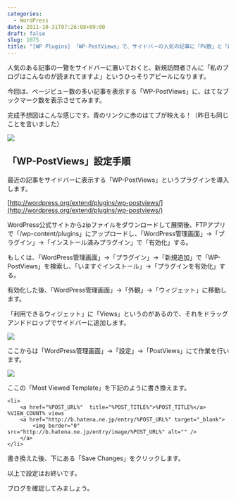 ```yaml
---
categories:
  - WordPress
date: 2011-10-31T07:26:08+09:00
draft: false
slug: 1075
title: "[WP Plugins] 「WP-PostViews」で、サイドバーの人気の記事に「PV数」と「はてなブックマーク数」を表示する"
---
```


人気のある記事の一覽をサイドバーに置いておくと、新規訪問者さんに「私のブログはこんなのが読まれてますよ」というひっそりアピールになります。

今回は、ページビュー数の多い記事を表示する「WP-PostViews」に、はてなブックマーク数を表示させてみます。

完成予想図はこんな感じです。青のリンクに赤のはてブが映える！（昨日も同じことを言いました）

![](/images/2011/10/1075_1.jpg)

## 「WP-PostViews」設定手順

最近の記事をサイドバーに表示する「WP-PostViews」というプラグインを導入します。

[http://wordpress.org/extend/plugins/wp-postviews/](http://wordpress.org/extend/plugins/wp-postviews/)

WordPress公式サイトからzipファイルをダウンロードして展開後、FTPアプリで「/wp-content/plugins」にアップロードし、「WordPress管理画面」→「プラグイン」→「インストール済みプラグイン」で「有効化」する。

もしくは、「WordPress管理画面」→「プラグイン」→「新規追加」で「WP-PostViews」を検索し、「いますぐインストール」→「プラグインを有効化」する。

有効化した後、「WordPress管理画面」→「外観」→「ウィジェット」に移動します。

「利用できるウィジェット」に「Views」というのがあるので、それをドラッグアンドドロップでサイドバーに追加します。

![](/images/2011/10/1075_2.jpg)

ここからは「WordPress管理画面」→「設定」→「PostViews」にて作業を行います。

![](/images/2011/10/1075_3.jpg)

ここの「Most Viewed Template」を下記のように書き換えます。

```
<li>
    <a href="%POST_URL%"  title="%POST_TITLE%">%POST_TITLE%</a>  %VIEW_COUNT% views 
    <a href="http://b.hatena.ne.jp/entry/%POST_URL%" target="_blank">
        <img border="0" src="http://b.hatena.ne.jp/entry/image/%POST_URL%" alt="" />
    </a>
</li>
```

書き換えた後、下にある「Save Changes」をクリックします。

以上で設定はお終いです。

ブログを確認してみましょう。
